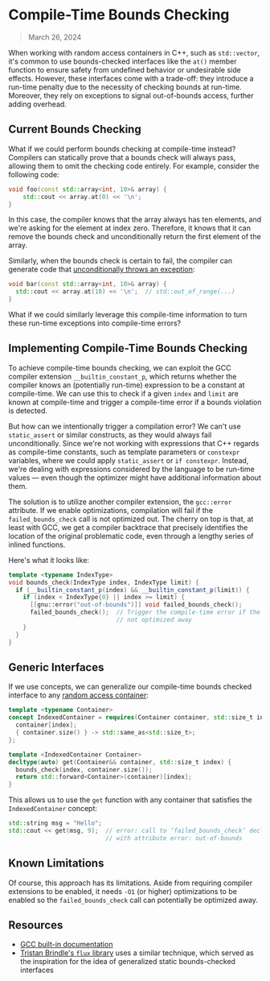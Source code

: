 # Compile-Time Bounds Checking

> March 26, 2024

When working with random access containers in C++, such as `std::vector`, it's common to use bounds-checked interfaces like the `at()` member function to ensure safety from undefined behavior or undesirable side effects. However, these interfaces come with a trade-off: they introduce a run-time penalty due to the necessity of checking bounds at run-time. Moreover, they rely on exceptions to signal out-of-bounds access, further adding overhead.

## Current Bounds Checking

What if we could perform bounds checking at compile-time instead? Compilers can statically prove that a bounds check will always pass, allowing them to omit the checking code entirely. For example, consider the following code:

```cpp
void foo(const std::array<int, 10>& array) {
    std::cout << array.at(0) << '\n';
}
```

In this case, the compiler knows that the array always has ten elements, and we're asking for the element at index zero. Therefore, it knows that it can remove the bounds check and unconditionally return the first element of the array.

Similarly, when the bounds check is certain to fail, the compiler can generate code that [unconditionally throws an exception](https://godbolt.org/z/94K457E7x):

```cpp
void bar(const std::array<int, 10>& array) {
  std::cout << array.at(10) << '\n';  // std::out_of_range(...)
}
```

What if we could similarly leverage this compile-time information to turn these run-time exceptions into compile-time errors?

## Implementing Compile-Time Bounds Checking

To achieve compile-time bounds checking, we can exploit the GCC compiler extension `__builtin_constant_p`, which returns whether the compiler knows an (potentially run-time) expression to be a constant at compile-time. We can use this to check if a given `index` and `limit` are known at compile-time and trigger a compile-time error if a bounds violation is detected.

But how can we intentionally trigger a compilation error? We can't use `static_assert` or similar constructs, as they would always fail unconditionally. Since we're not working with expressions that C++ regards as compile-time constants, such as template parameters or `constexpr` variables, where we could apply `static_assert` or `if constexpr`. Instead, we're dealing with expressions considered by the language to be run-time values — even though the optimizer might have additional information about them.


The solution is to utilize another compiler extension, the `gcc::error` attribute. If we enable optimizations, compilation will fail if the `failed_bounds_check` call is not optimized out. The cherry on top is that, at least with GCC, we get a compiler backtrace that precisely identifies the location of the original problematic code, even through a lengthy series of inlined functions.

Here's what it looks like:
```cpp
template <typename IndexType>
void bounds_check(IndexType index, IndexType limit) {
  if (__builtin_constant_p(index) && __builtin_constant_p(limit)) {
    if (index < IndexType{0} || index >= limit) {
      [[gnu::error("out-of-bounds")]] void failed_bounds_check();
      failed_bounds_check();  // Trigger the compile-time error if the call is
                              // not optimized away
    }
  }
}
```

## Generic Interfaces

If we use concepts, we can generalize our compile-time bounds checked interface to any [random access container](https://en.cppreference.com/w/cpp/named_req/RandomAccessIterator):

```cpp
template <typename Container>
concept IndexedContainer = requires(Container container, std::size_t index) {
  container[index];
  { container.size() } -> std::same_as<std::size_t>;
};

template <IndexedContainer Container>
decltype(auto) get(Container&& container, std::size_t index) {
  bounds_check(index, container.size());
  return std::forward<Container>(container)[index];
}
```

This allows us to use the `get` function with any container that satisfies the `IndexedContainer` concept:

```cpp
std::string msg = "Hello";
std::cout << get(msg, 9);  // error: call to ‘failed_bounds_check’ declared
                           // with attribute error: out-of-bounds
```

## Known Limitations

Of course, this approach has its limitations. Aside from requiring compiler extensions to be enabled, it needs `-O1` (or higher) optimizations to be enabled so the `failed_bounds_check` call can potentially be optimized away.

## Resources

- [GCC built-in documentation](https://gcc.gnu.org/onlinedocs/gcc/Other-Builtins.html)
- [Tristan Brindle's `flux` library](https://github.com/tcbrindle/flux) uses a similar technique, which served as the inspiration for the idea of generalized static bounds-checked interfaces
